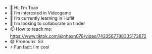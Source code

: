 - 👋 Hi, I’m Toan
- 👀 I’m interested in Videogame
- 🌱 I’m currently learning in Huflit
- 💞️ I’m looking to collaborate on tinder
- 📫 How to reach me: https://www.tiktok.com/@nhaxn078/video/7423567788335172872
- 😄 Pronouns: Sir
- ⚡ Fun fact: i'm cool

<!---
tiauayen/tiauayen is a ✨ special ✨ repository because its `README.md` (this file) appears on your GitHub profile.
You can click the Preview link to take a look at your changes.
--->
